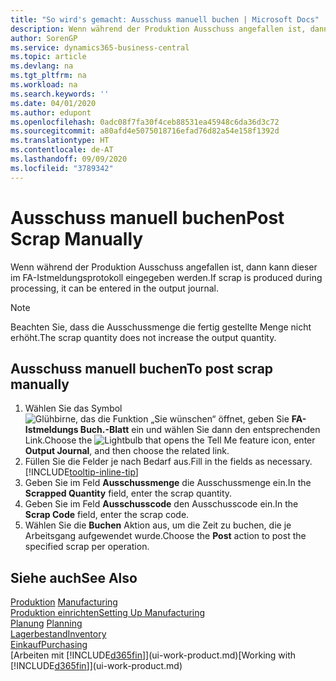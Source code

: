 ```yaml
---
title: "So wird's gemacht: Ausschuss manuell buchen | Microsoft Docs"
description: Wenn während der Produktion Ausschuss angefallen ist, dann kann dieser im FA-Istmeldungsprotokoll eingegeben werden. Beachten Sie, dass die Ausschussmenge die fertig gestellte Menge nicht erhöht.
author: SorenGP
ms.service: dynamics365-business-central
ms.topic: article
ms.devlang: na
ms.tgt_pltfrm: na
ms.workload: na
ms.search.keywords: ''
ms.date: 04/01/2020
ms.author: edupont
ms.openlocfilehash: 0adc08f7fa30f4ceb88531ea45948c6da36d3c72
ms.sourcegitcommit: a80afd4e5075018716efad76d82a54e158f1392d
ms.translationtype: HT
ms.contentlocale: de-AT
ms.lasthandoff: 09/09/2020
ms.locfileid: "3789342"
---
```

# <a name="post-scrap-manually"></a><span data-ttu-id="9b643-104">Ausschuss manuell buchen</span><span class="sxs-lookup"><span data-stu-id="9b643-104">Post Scrap Manually</span></span>
<span data-ttu-id="9b643-105">Wenn während der Produktion Ausschuss angefallen ist, dann kann dieser im FA-Istmeldungsprotokoll eingegeben werden.</span><span class="sxs-lookup"><span data-stu-id="9b643-105">If scrap is produced during processing, it can be entered in the output journal.</span></span> 

> [!NOTE]
> <span data-ttu-id="9b643-106">Beachten Sie, dass die Ausschussmenge die fertig gestellte Menge nicht erhöht.</span><span class="sxs-lookup"><span data-stu-id="9b643-106">The scrap quantity does not increase the output quantity.</span></span>  

## <a name="to-post-scrap-manually"></a><span data-ttu-id="9b643-107">Ausschuss manuell buchen</span><span class="sxs-lookup"><span data-stu-id="9b643-107">To post scrap manually</span></span>  
1. <span data-ttu-id="9b643-108">Wählen Sie das Symbol ![Glühbirne, das die Funktion „Sie wünschen“ öffnet](media/ui-search/search_small.png "Tell Me-Funktion"), geben Sie **FA-Istmeldungs Buch.-Blatt** ein und wählen Sie dann den entsprechenden Link.</span><span class="sxs-lookup"><span data-stu-id="9b643-108">Choose the ![Lightbulb that opens the Tell Me feature](media/ui-search/search_small.png "Tell me what you want to do") icon, enter **Output Journal**, and then choose the related link.</span></span>  
2. <span data-ttu-id="9b643-109">Füllen Sie die Felder je nach Bedarf aus.</span><span class="sxs-lookup"><span data-stu-id="9b643-109">Fill in the fields as necessary.</span></span> [!INCLUDE[tooltip-inline-tip](includes/tooltip-inline-tip_md.md)]  
3. <span data-ttu-id="9b643-110">Geben Sie im Feld **Ausschussmenge** die Ausschussmenge ein.</span><span class="sxs-lookup"><span data-stu-id="9b643-110">In the **Scrapped Quantity** field, enter the scrap quantity.</span></span>  
4. <span data-ttu-id="9b643-111">Geben Sie im Feld **Ausschusscode** den Ausschusscode ein.</span><span class="sxs-lookup"><span data-stu-id="9b643-111">In the **Scrap Code** field, enter the scrap code.</span></span>  
5. <span data-ttu-id="9b643-112">Wählen Sie die **Buchen** Aktion aus, um die Zeit zu buchen, die je Arbeitsgang aufgewendet wurde.</span><span class="sxs-lookup"><span data-stu-id="9b643-112">Choose the **Post** action to post the specified scrap per operation.</span></span>  

## <a name="see-also"></a><span data-ttu-id="9b643-113">Siehe auch</span><span class="sxs-lookup"><span data-stu-id="9b643-113">See Also</span></span>  
<span data-ttu-id="9b643-114">[Produktion](production-manage-manufacturing.md)  </span><span class="sxs-lookup"><span data-stu-id="9b643-114">[Manufacturing](production-manage-manufacturing.md)  </span></span>  
[<span data-ttu-id="9b643-115">Produktion einrichten</span><span class="sxs-lookup"><span data-stu-id="9b643-115">Setting Up Manufacturing</span></span>](production-configure-production-processes.md)  
<span data-ttu-id="9b643-116">[Planung](production-planning.md)    </span><span class="sxs-lookup"><span data-stu-id="9b643-116">[Planning](production-planning.md)    </span></span>  
[<span data-ttu-id="9b643-117">Lagerbestand</span><span class="sxs-lookup"><span data-stu-id="9b643-117">Inventory</span></span>](inventory-manage-inventory.md)  
[<span data-ttu-id="9b643-118">Einkauf</span><span class="sxs-lookup"><span data-stu-id="9b643-118">Purchasing</span></span>](purchasing-manage-purchasing.md)  
<span data-ttu-id="9b643-119">[Arbeiten mit [!INCLUDE[d365fin](includes/d365fin_md.md)]](ui-work-product.md)</span><span class="sxs-lookup"><span data-stu-id="9b643-119">[Working with [!INCLUDE[d365fin](includes/d365fin_md.md)]](ui-work-product.md)</span></span>
